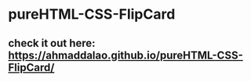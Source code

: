 # pureHTML-CSS-FlipCard

## check it out here:  https://ahmaddalao.github.io/pureHTML-CSS-FlipCard/
